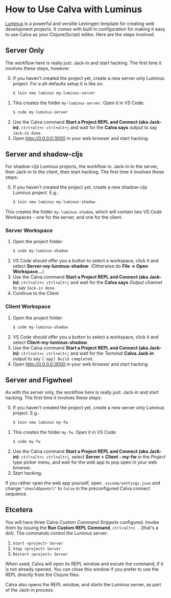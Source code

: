 # How to Use Calva with Luminus

[Luminus](https://luminusweb.com) is a powerful and versitle Leiningen template for creating web development projects. It comes with built in configuration for making it easy to use Calva as your Clojure(Script) editor. Here are the steps involved.

## Server Only

The workflow here is really just: Jack-in and start hacking. The first time it involves these steps, however:

0. If you haven't created the project yet, create a new server only Luminus project. For a all-defaults setup it is like so:
    ```sh
    $ lein new luminus my-luminus-server
    ```
0. This creates the folder `my-luminus-server`. Open it in VS Code:
    ```sh
    $ code my-luminus-server
    ```
0. Use the Calva command **Start a Project REPL and Connect (aka Jack-in)**: `ctrl+alt+c ctrl+alt+j` and wait for the **Calva says** output to say `Jack-in done.`
0. Open http://0.0.0.0:3000 in your web browser and start hacking.


## Server and shadow-cljs

For shadow-cljs Luminus projects, the workflow is: Jack-in to the server, then Jack-in to the client, then start hacking. The first time it involves these steps:

0. If you haven't created the project yet, create a new shadow-cljs Luminus project. E.g.:
    ```sh
    $ lein new luminus my-luminus-shadow
    ```

This creates the folder `my-luminus-shadow`, which will contain two VS Code Workspaces – one for the server, and one for the client.


### Server Workspace

1. Open the project folder:
   ```sh
   $ code my-luminus-shadow
   ```
1. VS Code should offer you a button to select a workspace, click it and select **Server-my-luminus-shadow**. (Otherwise do **File -> Open Workspace...**)
1. Use the Calva command **Start a Project REPL and Connect (aka Jack-in)**: `ctrl+alt+c ctrl+alt+j` and wait for the **Calva says** _Output channel_ to say `Jack-in done.`
1. Continue to the Client

### Client Workspace

1. Open the project folder:
   ```sh
   $ code my-luminus-shadow
   ```
1. VS Code should offer you a button to select a workspace, click it and select **Client-my-luminus-shadow**.
1. Use the Calva command **Start a Project REPL and Connect (aka Jack-in)**: `ctrl+alt+c ctrl+alt+j` and wait for the _Terminal_ **Calva Jack-in** output to say `[:app] Build completed.`
1. Open http://0.0.0.0:3000 in your web browser and start hacking.


## Server and Figwheel

As with the server only, the workflow here is really just: Jack-in and start hacking. The first time it involves these steps:

0. If you haven't created the project yet, create a new server only Luminus project. E.g.:
    ```sh
    $ lein new luminus my-fw
    ```
0. This creates the folder `my-fw`. Open it in VS Code:
    ```sh
    $ code my-fw
    ```
0. Use the Calva command **Start a Project REPL and Connect (aka Jack-in)**: `ctrl+alt+c ctrl+alt+j`, select **Server + Client - my-fw** in the _Project type_ picker menu, and wait for the web app to pop open in your web browser.
0. Start hacking.

If you rather open the web app yourself, open `.vscode/settings.json` and change `"shouldOpenUrl"` to `false` in the preconfigured Calva connect sequence.

## Etcetera

You will have three Calva _Custom Command Snippets_ configured. Invoke them by issuing the **Run Custom REPL Command**, `ctrl+alt+c .` (that's a dot). The commands control the Luminus server:

1. `Start <project> Server`
2. `Stop <project> Server`
3. `Restart <project> Server`

When used, Calva will open its REPL window and excute the command, if it is not already opened. You can close this window if you prefer to use the REPL directly from the Clojure files.

Calva also opens the REPL window, and starts the Luminus server, as part of the Jack-in process.
